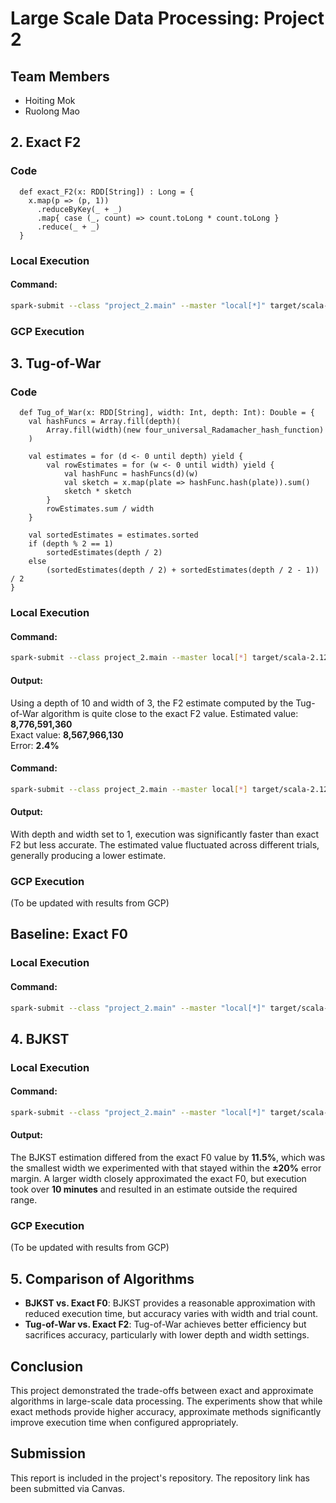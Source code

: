 # Large Scale Data Processing: Project 2

## Team Members
* Hoiting Mok
* Ruolong Mao

## 2. Exact F2
### Code
```
  def exact_F2(x: RDD[String]) : Long = {
    x.map(p => (p, 1))
      .reduceByKey(_ + _)
      .map{ case (_, count) => count.toLong * count.toLong }
      .reduce(_ + _)
  }
```

### Local Execution
#### Command:
```sh
spark-submit --class "project_2.main" --master "local[*]" target/scala-2.12/project_2_2.12-1.0.jar "./2014to2017.csv" exactF2
```

### GCP Execution


## 3. Tug-of-War
### Code
```
  def Tug_of_War(x: RDD[String], width: Int, depth: Int): Double = {
    val hashFuncs = Array.fill(depth)(
        Array.fill(width)(new four_universal_Radamacher_hash_function)
    )

    val estimates = for (d <- 0 until depth) yield {
        val rowEstimates = for (w <- 0 until width) yield {
            val hashFunc = hashFuncs(d)(w)
            val sketch = x.map(plate => hashFunc.hash(plate)).sum()
            sketch * sketch
        }
        rowEstimates.sum / width
    }

    val sortedEstimates = estimates.sorted
    if (depth % 2 == 1)
        sortedEstimates(depth / 2)
    else
        (sortedEstimates(depth / 2) + sortedEstimates(depth / 2 - 1)) / 2
}
```

### Local Execution
#### Command:
```sh
spark-submit --class project_2.main --master local[*] target/scala-2.12/project_2_2.12-1.0.jar "./2014to2017.csv" ToW 10 3
```
#### Output:
Using a depth of 10 and width of 3, the F2 estimate computed by the Tug-of-War algorithm is quite close to the exact F2 value. Estimated value: **8,776,591,360**  
Exact value: **8,567,966,130**  
Error: **2.4%**

#### Command:
```sh
spark-submit --class project_2.main --master local[*] target/scala-2.12/project_2_2.12-1.0.jar "./2014to2017.csv" ToW 1 1
```
#### Output:
With depth and width set to 1, execution was significantly faster than exact F2 but less accurate. The estimated value fluctuated across different trials, generally producing a lower estimate.

### GCP Execution
(To be updated with results from GCP)

## Baseline: Exact F0
### Local Execution
#### Command:
```sh
spark-submit --class "project_2.main" --master "local[*]" target/scala-2.12/project_2_2.12-1.0.jar "./2014to2017.csv" exactF0
```

## 4. BJKST
### Local Execution
#### Command:
```sh
spark-submit --class "project_2.main" --master "local[*]" target/scala-2.12/project_2_2.12-1.0.jar "./2014to2017.csv" BJKST 100 5
```
#### Output:
The BJKST estimation differed from the exact F0 value by **11.5%**, which was the smallest width we experimented with that stayed within the **±20%** error margin. A larger width closely approximated the exact F0, but execution took over **10 minutes** and resulted in an estimate outside the required range.

### GCP Execution
(To be updated with results from GCP)

## 5. Comparison of Algorithms
- **BJKST vs. Exact F0**: BJKST provides a reasonable approximation with reduced execution time, but accuracy varies with width and trial count.
- **Tug-of-War vs. Exact F2**: Tug-of-War achieves better efficiency but sacrifices accuracy, particularly with lower depth and width settings.

## Conclusion
This project demonstrated the trade-offs between exact and approximate algorithms in large-scale data processing. The experiments show that while exact methods provide higher accuracy, approximate methods significantly improve execution time when configured appropriately.

## Submission
This report is included in the project's repository. The repository link has been submitted via Canvas.
